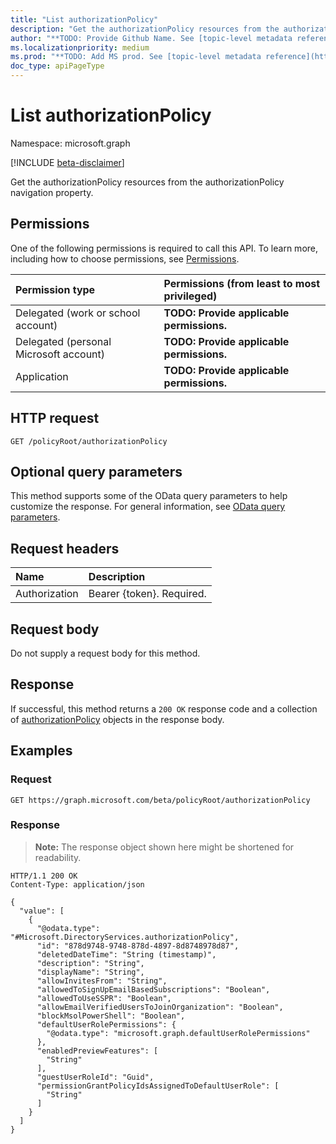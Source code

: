 ```yaml
---
title: "List authorizationPolicy"
description: "Get the authorizationPolicy resources from the authorizationPolicy navigation property."
author: "**TODO: Provide Github Name. See [topic-level metadata reference](https://msgo.azurewebsites.net/add/document/guidelines/metadata.html#topic-level-metadata)**"
ms.localizationpriority: medium
ms.prod: "**TODO: Add MS prod. See [topic-level metadata reference](https://msgo.azurewebsites.net/add/document/guidelines/metadata.html#topic-level-metadata)**"
doc_type: apiPageType
---
```


# List authorizationPolicy
Namespace: microsoft.graph

[!INCLUDE [beta-disclaimer](../../includes/beta-disclaimer.md)]

Get the authorizationPolicy resources from the authorizationPolicy navigation property.

## Permissions
One of the following permissions is required to call this API. To learn more, including how to choose permissions, see [Permissions](/graph/permissions-reference).

|Permission type|Permissions (from least to most privileged)|
|:---|:---|
|Delegated (work or school account)|**TODO: Provide applicable permissions.**|
|Delegated (personal Microsoft account)|**TODO: Provide applicable permissions.**|
|Application|**TODO: Provide applicable permissions.**|

## HTTP request

<!-- {
  "blockType": "ignored"
}
-->
``` http
GET /policyRoot/authorizationPolicy
```

## Optional query parameters
This method supports some of the OData query parameters to help customize the response. For general information, see [OData query parameters](/graph/query-parameters).

## Request headers
|Name|Description|
|:---|:---|
|Authorization|Bearer {token}. Required.|

## Request body
Do not supply a request body for this method.

## Response

If successful, this method returns a `200 OK` response code and a collection of [authorizationPolicy](../resources/authorizationpolicy.md) objects in the response body.

## Examples

### Request
<!-- {
  "blockType": "request",
  "name": "list_authorizationpolicy"
}
-->
``` http
GET https://graph.microsoft.com/beta/policyRoot/authorizationPolicy
```


### Response
>**Note:** The response object shown here might be shortened for readability.
<!-- {
  "blockType": "response",
  "truncated": true,
  "@odata.type": "Collection(Microsoft.DirectoryServices.authorizationPolicy)"
}
-->
``` http
HTTP/1.1 200 OK
Content-Type: application/json

{
  "value": [
    {
      "@odata.type": "#Microsoft.DirectoryServices.authorizationPolicy",
      "id": "878d9748-9748-878d-4897-8d8748978d87",
      "deletedDateTime": "String (timestamp)",
      "description": "String",
      "displayName": "String",
      "allowInvitesFrom": "String",
      "allowedToSignUpEmailBasedSubscriptions": "Boolean",
      "allowedToUseSSPR": "Boolean",
      "allowEmailVerifiedUsersToJoinOrganization": "Boolean",
      "blockMsolPowerShell": "Boolean",
      "defaultUserRolePermissions": {
        "@odata.type": "microsoft.graph.defaultUserRolePermissions"
      },
      "enabledPreviewFeatures": [
        "String"
      ],
      "guestUserRoleId": "Guid",
      "permissionGrantPolicyIdsAssignedToDefaultUserRole": [
        "String"
      ]
    }
  ]
}
```

